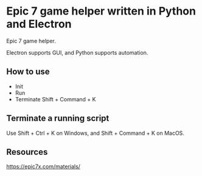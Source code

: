 # Epic 7 game helper written in Python and Electron

Epic 7 game helper.

Electron supports GUI, and Python supports automation.

## How to use

* Init
* Run
* Terminate Shift + Command + K

## Terminate a running script

Use Shift + Ctrl + K on Windows, and Shift + Command + K on MacOS.

## Resources

https://epic7x.com/materials/
